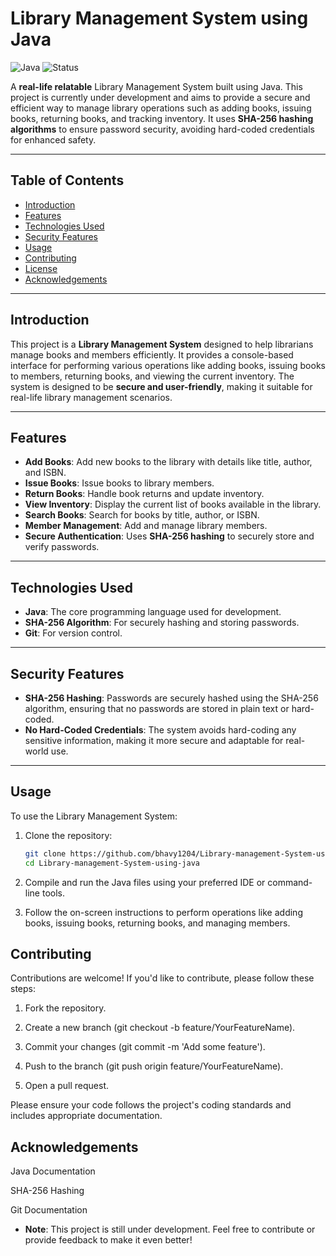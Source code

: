 # Library Management System using Java

![Java](https://img.shields.io/badge/Java-17-blue.svg)
![Status](https://img.shields.io/badge/Status-Under%20Development-yellow)

A **real-life relatable** Library Management System built using Java. This project is currently under development and aims to provide a secure and efficient way to manage library operations such as adding books, issuing books, returning books, and tracking inventory. It uses **SHA-256 hashing algorithms** to ensure password security, avoiding hard-coded credentials for enhanced safety.

---

## Table of Contents

- [Introduction](#introduction)
- [Features](#features)
- [Technologies Used](#technologies-used)
- [Security Features](#security-features)
- [Usage](#usage)
- [Contributing](#contributing)
- [License](#license)
- [Acknowledgements](#acknowledgements)

---

## Introduction

This project is a **Library Management System** designed to help librarians manage books and members efficiently. It provides a console-based interface for performing various operations like adding books, issuing books to members, returning books, and viewing the current inventory. The system is designed to be **secure and user-friendly**, making it suitable for real-life library management scenarios.

---

## Features

- **Add Books**: Add new books to the library with details like title, author, and ISBN.
- **Issue Books**: Issue books to library members.
- **Return Books**: Handle book returns and update inventory.
- **View Inventory**: Display the current list of books available in the library.
- **Search Books**: Search for books by title, author, or ISBN.
- **Member Management**: Add and manage library members.
- **Secure Authentication**: Uses **SHA-256 hashing** to securely store and verify passwords.

---

## Technologies Used

- **Java**: The core programming language used for development.
- **SHA-256 Algorithm**: For securely hashing and storing passwords.
- **Git**: For version control.

---

## Security Features

- **SHA-256 Hashing**: Passwords are securely hashed using the SHA-256 algorithm, ensuring that no passwords are stored in plain text or hard-coded.
- **No Hard-Coded Credentials**: The system avoids hard-coding any sensitive information, making it more secure and adaptable for real-world use.

---

## Usage

To use the Library Management System:

1. Clone the repository:
   ```bash
   git clone https://github.com/bhavy1204/Library-management-System-using-java.git
   cd Library-management-System-using-java
   ```
2. Compile and run the Java files using your preferred IDE or command-line tools.

3. Follow the on-screen instructions to perform operations like adding books, issuing books, returning books, and managing members.

## Contributing

Contributions are welcome! If you'd like to contribute, please follow these steps:

1. Fork the repository.

2. Create a new branch (git checkout -b feature/YourFeatureName).

3. Commit your changes (git commit -m 'Add some feature').

4. Push to the branch (git push origin feature/YourFeatureName).

5. Open a pull request.

Please ensure your code follows the project's coding standards and includes appropriate documentation.

## Acknowledgements

Java Documentation

SHA-256 Hashing

Git Documentation

- **Note**: This project is still under development. Feel free to contribute or provide feedback to make it even better!